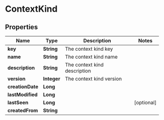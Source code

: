 

# ContextKind


## Properties

| Name | Type | Description | Notes |
|------------ | ------------- | ------------- | -------------|
|**key** | **String** | The context kind key |  |
|**name** | **String** | The context kind name |  |
|**description** | **String** | The context kind description |  |
|**version** | **Integer** | The context kind version |  |
|**creationDate** | **Long** |  |  |
|**lastModified** | **Long** |  |  |
|**lastSeen** | **Long** |  |  [optional] |
|**createdFrom** | **String** |  |  |



